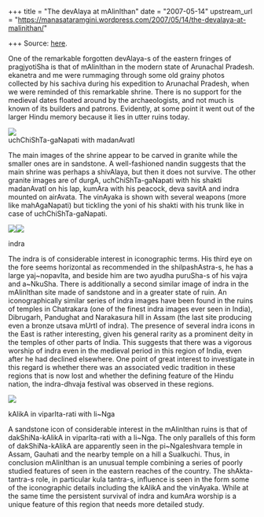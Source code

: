 +++
title = "The devAlaya at mAlinIthan"
date = "2007-05-14"
upstream_url = "https://manasataramgini.wordpress.com/2007/05/14/the-devalaya-at-malinithan/"

+++
Source: [here](https://manasataramgini.wordpress.com/2007/05/14/the-devalaya-at-malinithan/).

One of the remarkable forgotten devAlaya-s of the eastern fringes of pragjyotiSha is that of mAlinIthan in the modern state of Arunachal Pradesh. ekanetra and me were rummaging through some old grainy photos collected by his sachiva during his expedition to Arunachal Pradesh, when we were reminded of this remarkable shrine. There is no support for the medieval dates floated around by the archaeologists, and not much is known of its builders and patrons. Evidently, at some point it went out of the larger Hindu memory because it lies in utter ruins today.

[![](https://i1.wp.com/bp1.blogger.com/_ZhvcTTaaD_4/RkgB149MdVI/AAAAAAAAAJM/5D_L2Ut9YMQ/s320/mahagaNapati.jpg)](http://bp1.blogger.com/_ZhvcTTaaD_4/RkgB149MdVI/AAAAAAAAAJM/5D_L2Ut9YMQ/s1600-h/mahagaNapati.jpg)  
uchChiShTa-gaNapati with madanAvatI

The main images of the shrine appear to be carved in granite while the smaller ones are in sandstone. A well-fashioned nandin suggests that the main shrine was perhaps a shivAlaya, but then it does not survive. The other granite images are of durgA, uchChiShTa-gaNapati with his shakti madanAvatI on his lap, kumAra with his peacock, deva savitA and indra mounted on airAvata. The vinAyaka is shown with several weapons (more like mahAgaNapati) but tickling the yoni of his shakti with his trunk like in case of uchChiShTa-gaNapati.

[![](https://i2.wp.com/bp3.blogger.com/_ZhvcTTaaD_4/RkgB1Y9MdSI/AAAAAAAAAI0/G8YmpGvj57w/s320/indra_malinithan1.jpg)](http://bp3.blogger.com/_ZhvcTTaaD_4/RkgB1Y9MdSI/AAAAAAAAAI0/G8YmpGvj57w/s1600-h/indra_malinithan1.jpg)[![](https://i0.wp.com/bp0.blogger.com/_ZhvcTTaaD_4/RkgB1o9MdTI/AAAAAAAAAI8/kigeqqlYYws/s320/indra_malinithan2.jpg)](http://bp0.blogger.com/_ZhvcTTaaD_4/RkgB1o9MdTI/AAAAAAAAAI8/kigeqqlYYws/s1600-h/indra_malinithan2.jpg)

indra

The indra is of considerable interest in iconographic terms. His third eye on the fore seems horizontal as recommended in the shilpashAstra-s, he has a large yaj\~nopavIta, and beside him are two ayudha puruSha-s of his vajra and a\~NkuSha. There is additionally a second similar image of indra in the mAlinIthan site made of sandstone and in a greater state of ruin. An iconographically similar series of indra images have been found in the ruins of temples in Chatrakara (one of the finest indra images ever seen in India), Dibrugarh, Pandughat and Narakasura hill in Assam
(the last site producing even a bronze utsava mUrtI of indra). The
presence of several indra icons in the East is rather interesting, given his general rarity as a prominent deity in the temples of other parts of India. This suggests that there was a vigorous worship of indra even in the medieval period in this region of India, even after he had declined elsewhere. One point of great interest to investigate in this regard is whether there was an associated vedic tradition in these regions that is now lost and whether the defining feature of the Hindu nation, the indra-dhvaja festival was observed in these regions.

[![](https://i0.wp.com/bp0.blogger.com/_ZhvcTTaaD_4/RkgB1o9MdUI/AAAAAAAAAJE/LdHr1YEafYg/s320/viparIta_ratI.jpg)](http://bp0.blogger.com/_ZhvcTTaaD_4/RkgB1o9MdUI/AAAAAAAAAJE/LdHr1YEafYg/s1600-h/viparIta_ratI.jpg)

kAlikA in viparIta-rati with li\~Nga

A sandstone icon of considerable interest in the mAlinIthan ruins is that of dakShiNa-kAlikA in viparIta-rati with a li\~Nga. The only parallels of this form of dakShiNa-kAlikA are apparently seen in the pi\~Ngaleshvara temple in Assam, Gauhati and the nearby temple on a hill a Sualkuchi. Thus, in conclusion mAlinIthan is an unusual temple combining a series of poorly studied features of seen in the eastern reaches of the country. The shAkta-tantra-s role, in particular kula tantra-s, influence is seen in the form some of the iconographic details including the kAlikA and the vinAyaka. While at the same time the persistent survival of indra and kumAra worship is a unique feature of this region that needs more detailed study.


